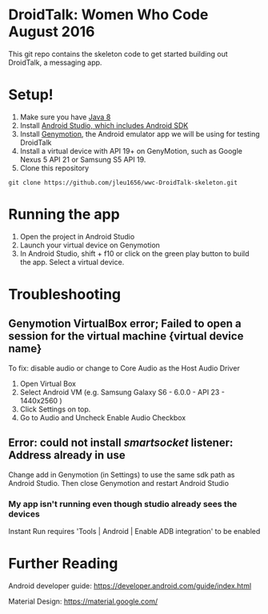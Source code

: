 # DroidTalk: Women Who Code August 2016
This git repo contains the skeleton code to get started building out DroidTalk, a messaging app.

# Setup! 
1. Make sure you have [Java 8](http://www.oracle.com/technetwork/java/javase/downloads/jdk8-downloads-2133151.html) 
2. Install [Android Studio, which includes Android SDK](https://developer.android.com/studio/index.html)
3. Install [Genymotion](https://www.genymotion.com/), the Android emulator app we will be using for testing DroidTalk
4. Install a virtual device with API 19+ on GenyMotion, such as Google Nexus 5 API 21 or Samsung S5 API 19. 
5. Clone this repository 
```
git clone https://github.com/jleu1656/wwc-DroidTalk-skeleton.git
```

# Running the app 
1. Open the project in Android Studio
2. Launch your virtual device on Genymotion
3. In Android Studio, shift + f10 or click on the green play button to build the app. Select a virtual device. 

# Troubleshooting 
## Genymotion VirtualBox error; Failed to open a session for the virtual machine {virtual device name}
To fix: disable audio or change to Core Audio as the Host Audio Driver	
1.	Open Virtual Box
2. Select Android VM (e.g. Samsung Galaxy S6 - 6.0.0 - API 23 - 1440x2560 )
3. Click Settings on top.	
4. Go to Audio and Uncheck Enable Audio Checkbox

## Error: could not install *smartsocket* listener: Address already in use
Change add in Genymotion (in Settings) to use the same sdk path as Android Studio. Then close Genymotion and restart Android Studio 

### My app isn't running even though studio already sees the devices 
Instant Run requires 'Tools | Android | Enable ADB integration' to be enabled

# Further Reading
Android developer guide: https://developer.android.com/guide/index.html

Material Design: https://material.google.com/ 
